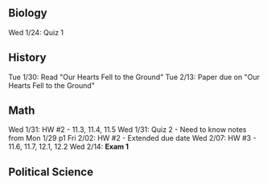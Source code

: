 Biology
-------

Wed 1/24: Quiz 1

History
-------

Tue 1/30: Read "Our Hearts Fell to the Ground"
Tue 2/13: Paper due on "Our Hearts Fell to the Ground"

Math
----

Wed 1/31: HW #2 - 11.3, 11.4, 11.5
Wed 1/31: Quiz 2 - Need to know notes from Mon 1/29 p1
Fri 2/02: HW #2 - Extended due date
Wed 2/07: HW #3 - 11.6, 11.7, 12.1, 12.2
Wed 2/14: __Exam 1__

Political Science
-----------------
